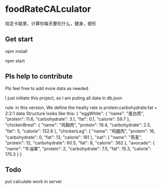# foodRateCALculator
给定卡路里，计算你每天要吃什么，健身，塑形

## Get start
npm install 

npm start

## Pls help to contribute
Pls feel free to add more data as needed

I just initiate this project, so I am puting all data in db.json

rule: in this version, We define the healty rate is protein:carbohydrate:fat = 2:2:1
data Structure looks like this: 
{
	"eggWhite": {
		"name": "蛋白质",
		"protein": 11.6,
		"carbohydrate": 3.1,
		"fat": 0.1,
		"calorie": 59.7
	},
	"chickenBrest": {
		"name": "鸡胸肉",
		"protein": 19.4,
		"carbohydrate": 2.5,
		"fat": 5,
		"calorie": 132.6
	},
	"chickenLeg": {
		"name": "鸡腿肉",
		"protein": 16,
		"carbohydrate": 0,
		"fat": 13,
		"calorie": 181
	},
	"oat": {
		"name": "燕麦",
		"protein": 12,
		"carbohydrate": 60.5,
		"fat": 8,
		"calorie": 362
	},
	"avocado": {
		"name": "牛油果",
		"protein": 2,
		"carbohydrate": 7.5,
		"fat": 15.3,
		"calorie": 175.3
	}
}

## Todo 

put calculate work in server
